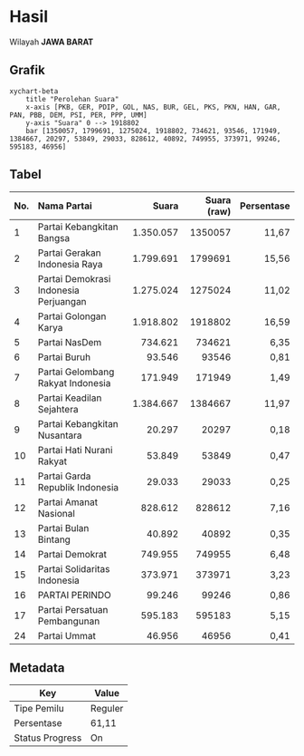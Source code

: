 # Hasil

Wilayah **JAWA BARAT**

## Grafik

```mermaid
xychart-beta
    title "Perolehan Suara"
    x-axis [PKB, GER, PDIP, GOL, NAS, BUR, GEL, PKS, PKN, HAN, GAR, PAN, PBB, DEM, PSI, PER, PPP, UMM]
    y-axis "Suara" 0 --> 1918802
    bar [1350057, 1799691, 1275024, 1918802, 734621, 93546, 171949, 1384667, 20297, 53849, 29033, 828612, 40892, 749955, 373971, 99246, 595183, 46956]
```

## Tabel

| No. | Nama Partai                           | Suara     | Suara (raw) | Persentase |
|:--- |:------------------------------------- | ---------:| -----------:| ----------:|
| 1   | Partai Kebangkitan Bangsa             | 1.350.057 | 1350057     | 11,67      |
| 2   | Partai Gerakan Indonesia Raya         | 1.799.691 | 1799691     | 15,56      |
| 3   | Partai Demokrasi Indonesia Perjuangan | 1.275.024 | 1275024     | 11,02      |
| 4   | Partai Golongan Karya                 | 1.918.802 | 1918802     | 16,59      |
| 5   | Partai NasDem                         | 734.621   | 734621      | 6,35       |
| 6   | Partai Buruh                          | 93.546    | 93546       | 0,81       |
| 7   | Partai Gelombang Rakyat Indonesia     | 171.949   | 171949      | 1,49       |
| 8   | Partai Keadilan Sejahtera             | 1.384.667 | 1384667     | 11,97      |
| 9   | Partai Kebangkitan Nusantara          | 20.297    | 20297       | 0,18       |
| 10  | Partai Hati Nurani Rakyat             | 53.849    | 53849       | 0,47       |
| 11  | Partai Garda Republik Indonesia       | 29.033    | 29033       | 0,25       |
| 12  | Partai Amanat Nasional                | 828.612   | 828612      | 7,16       |
| 13  | Partai Bulan Bintang                  | 40.892    | 40892       | 0,35       |
| 14  | Partai Demokrat                       | 749.955   | 749955      | 6,48       |
| 15  | Partai Solidaritas Indonesia          | 373.971   | 373971      | 3,23       |
| 16  | PARTAI PERINDO                        | 99.246    | 99246       | 0,86       |
| 17  | Partai Persatuan Pembangunan          | 595.183   | 595183      | 5,15       |
| 24  | Partai Ummat                          | 46.956    | 46956       | 0,41       |


## Metadata

| Key             | Value   |
| --------------- | ------- |
| Tipe Pemilu     | Reguler |
| Persentase      | 61,11   |
| Status Progress | On      |



